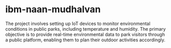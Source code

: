 # ibm-naan-mudhalvan
The project involves setting up IoT devices to monitor environmental conditions in public parks, including temperature and humidity. The primary objective is to provide real-time environmental data to park visitors through a public platform, enabling them to plan their outdoor activities accordingly. 
